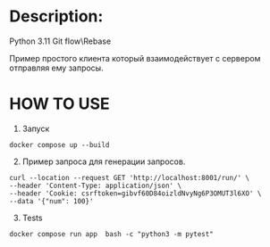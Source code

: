 # Description:

Python 3.11
Git flow\Rebase

Пример простого клиента который взаимодействует с сервером отправляя ему запросы. 


# HOW TO USE

1. Запуск
```shell
docker compose up --build
```
2. Пример запроса для генерации запросов.
```shell
curl --location --request GET 'http://localhost:8001/run/' \
--header 'Content-Type: application/json' \
--header 'Cookie: csrftoken=gibvf60D84oizldNvyNg6P3OMUT3l6XO' \
--data '{"num": 100}'
```
3. Tests
```shell
docker compose run app  bash -c "python3 -m pytest"
```
